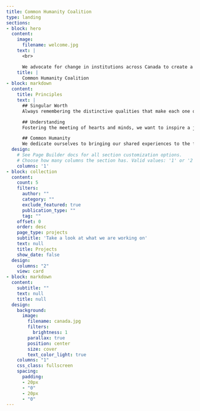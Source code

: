 ```yaml
---
title: Common Humanity Coalition
type: landing
sections:
- block: hero
  content:
    image:
      filename: welcome.jpg
    text: |
      <br>

      We advocate for change in institutions across Canada to create a society where individual uniqueness is celebrated and our shared humanity guides policy decisions.
    title: |
      Common Humanity Coalition
- block: markdown
  content:
    title: Principles
    text: |
      ## Singular Worth
      Always remembering the distinctive qualities that make each one of us irreplaceable.

      ## Understanding
      Fostering the meeting of hearts and minds, we want to inspire a journey of learning and connection that bridges differences.

      ## Common Humanity
      We dedicate ourselves to bringing our shared experiences to the fore, uniting Canadians through common aspirations, nurturing a sense of our collective human journey.
  design:
    # See Page Builder docs for all section customization options.
    # Choose how many columns the section has. Valid values: '1' or '2'.
    columns: '1'
- block: collection
  content:
    count: 5
    filters:
      author: ""
      category: ""
      exclude_featured: true
      publication_type: ""
      tag: ""
    offset: 0
    order: desc
    page_type: projects
    subtitle: 'Take a look at what we are working on'
    text: null
    title: Projects
    show_date: false
  design:
    columns: "2"
    view: card
- block: markdown
  content:
    subtitle: ""
    text: null
    title: null
  design:
    background:
      image:
        filename: canada.jpg
        filters:
          brightness: 1
        parallax: true
        position: center
        size: cover
        text_color_light: true
    columns: "1"
    css_class: fullscreen
    spacing:
      padding:
      - 20px
      - "0"
      - 20px
      - "0"
---
```

